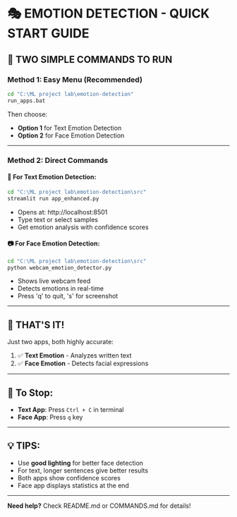 # 🎭 EMOTION DETECTION - QUICK START GUIDE

## 🚀 TWO SIMPLE COMMANDS TO RUN

### Method 1: Easy Menu (Recommended)
```bash
cd "C:\ML project lab\emotion-detection"
run_apps.bat
```
Then choose:
- **Option 1** for Text Emotion Detection
- **Option 2** for Face Emotion Detection

---

### Method 2: Direct Commands

#### 📝 For Text Emotion Detection:
```bash
cd "C:\ML project lab\emotion-detection\src"
streamlit run app_enhanced.py
```
- Opens at: http://localhost:8501
- Type text or select samples
- Get emotion analysis with confidence scores

#### 📷 For Face Emotion Detection:
```bash
cd "C:\ML project lab\emotion-detection\src"
python webcam_emotion_detector.py
```
- Shows live webcam feed
- Detects emotions in real-time
- Press 'q' to quit, 's' for screenshot

---

## 🎯 THAT'S IT!

Just two apps, both highly accurate:
1. ✅ **Text Emotion** - Analyzes written text
2. ✅ **Face Emotion** - Detects facial expressions

---

## 🛑 To Stop:
- **Text App**: Press `Ctrl + C` in terminal
- **Face App**: Press `q` key

---

## 💡 TIPS:
- Use **good lighting** for better face detection
- For text, longer sentences give better results
- Both apps show confidence scores
- Face app displays statistics at the end

---

**Need help?** Check README.md or COMMANDS.md for details!

